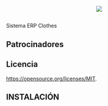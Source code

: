 <p align="center"><img src="https://laravelarticle.com/filemanager/uploads/laravel-livewire.png"></p>

## 
Sistema ERP Clothes
## 

## Patrocinadores


## Licencia

https://opensource.org/licenses/MIT.

## INSTALACIÓN
